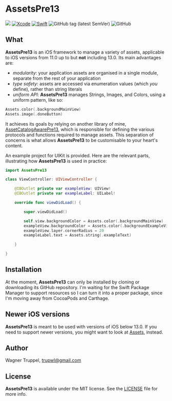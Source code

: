 # AssetsPre13
![](https://img.shields.io/badge/platforms-iOS%2011-red)
[![Xcode](https://img.shields.io/badge/Xcode-11-blueviolet.svg)](https://developer.apple.com/xcode)
[![Swift](https://img.shields.io/badge/Swift-5.1-orange.svg)](https://swift.org)
![GitHub tag (latest SemVer)](https://img.shields.io/github/v/tag/wltrup/AssetsPre13)
![GitHub](https://img.shields.io/github/license/wltrup/AssetsPre13)

## What

**AssetsPre13** is an iOS framework to manage a variety of assets, applicable to iOS versions from 11.0 up to but **not** including  13.0. Its main advantages are:

- *modularity*: your application assets are organised in a single module, separate from the rest of your application
- *type safety*: assets are accessed via enumeration values (which *you* define), rather than string literals
- *uniform API*: **AssetsPre13** manages Strings, Images, and Colors, using a uniform pattern, like so:
```swift
Assets.color(.backgroundMainView)
Assets.image(.doneButton)
```

It achieves its goals by relying on another library of mine, [AssetCatalogAwarePre13](https://github.com/wltrup/AssetCatalogAwarePre13), which is responsible for defining the various protocols and functions required to manage assets. This separation of concerns is what allows **AssetsPre13** to be customisable to your heart's content.

An example project for UIKit is provided. Here are the relevant parts, illustrating how **AssetsPre13** is used in practice:
```swift
import AssetsPre13

class ViewController: UIViewController {

    @IBOutlet private var exampleView: UIView!
    @IBOutlet private var exampleLabel: UILabel!

    override func viewDidLoad() {

        super.viewDidLoad()

        self.view.backgroundColor = Assets.color(.backgroundMainView)
        exampleView.backgroundColor = Assets.color(.backgroundExampleView)
        exampleView.layer.cornerRadius = 20
        exampleLabel.text = Assets.string(.exampleText)

    }

}
```

## Installation

At the moment, **AssetsPre13** can only be installed by cloning or downloading its GitHub repository. I'm waiting for the Swift Package Manager to support resources so I can turn it into a proper package, since I'm moving away from CocoaPods and Carthage.

## Newer iOS versions

**AssetsPre13** is meant to be used with versions of iOS below 13.0. If you need to support newer versions, you might want to look at [Assets](https://github.com/wltrup/Assets), instead.

## Author

Wagner Truppel, trupwl@gmail.com

## License

**AssetsPre13** is available under the MIT license. See the [LICENSE](./LICENSE) file for more info.
